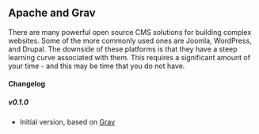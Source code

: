 ## Apache and Grav
There are many powerful open source CMS solutions for building complex websites. Some of the more commonly used ones are Joomla, WordPress, and Drupal. The downside of these platforms is that they have a steep learning curve associated with them. This requires a significant amount of your time - and this may be time that you do not have.

#### Changelog

##### v0.1.0
* Initial version, based on [Grav](https://github.com/stratolinux/grav)
